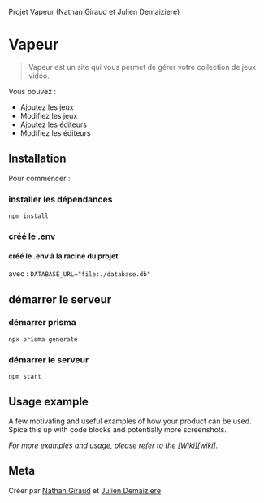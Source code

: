 Projet Vapeur (Nathan Giraud et Julien Demaiziere)




# Vapeur
> Vapeur est un site qui vous permet de gérer votre collection de jeux vidéo.

Vous pouvez : 
  - Ajoutez les jeux
  - Modifiez les jeux
  - Ajoutez les éditeurs
  - Modifiez les éditeurs


## Installation

Pour commencer :

### installer les dépendances
``
npm install
``
### créé le .env
#### créé le .env à la racine du projet
avec : 
``
DATABASE_URL="file:./database.db"
``

## démarrer le serveur

### démarrer prisma
``
npx prisma generate
``
### démarrer le serveur
``
npm start
``


## Usage example

A few motivating and useful examples of how your product can be used. Spice this up with code blocks and potentially more screenshots.

_For more examples and usage, please refer to the [Wiki][wiki]._




## Meta

Créer par [Nathan Giraud](https://github.com/Nagiraud/) et [Julien Demaiziere](https://github.com/julienlink/)



